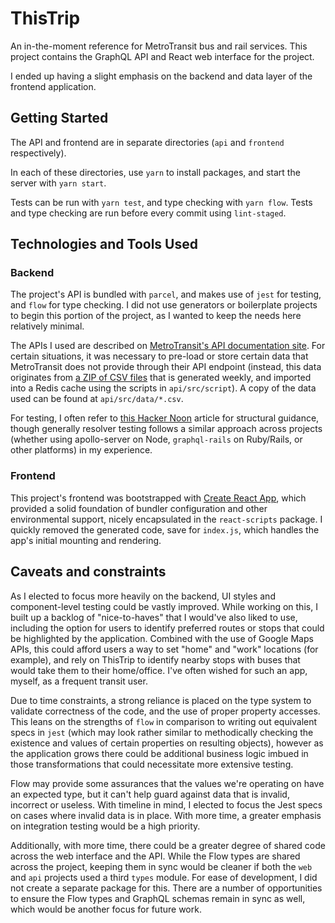 # ThisTrip 

An in-the-moment reference for MetroTransit bus and rail services. This project contains the GraphQL API and React web interface for the project.

I ended up having a slight emphasis on the backend and data layer of the frontend application.

## Getting Started

The API and frontend are in separate directories (`api` and `frontend` respectively). 

In each of these directories, use `yarn` to install packages, and start the server with `yarn start`.

Tests can be run with `yarn test`, and type checking with `yarn flow`. Tests and type checking are run before every commit using `lint-staged`.

## Technologies and Tools Used

### Backend
The project's API is bundled with `parcel`, and makes use of `jest` for testing, and `flow` for type checking. I did not use generators or boilerplate projects to begin this portion of the project, as I wanted to keep the needs here relatively minimal.

The APIs I used are described on [MetroTransit's API documentation site](http://svc.metrotransit.org/). For certain situations, it was necessary to pre-load or store certain data that MetroTransit does not provide through their API endpoint (instead, this data originates from [a ZIP of CSV files](https://gisdata.mn.gov/dataset/us-mn-state-metc-trans-transit-schedule-google-fd) that is generated weekly, and imported into a Redis cache using the scripts in `api/src/script`). A copy of the data used can be found at `api/src/data/*.csv`.

For testing, I often refer to [this Hacker Noon](https://hackernoon.com/extensive-graphql-testing-57e8760f1c25) article for structural guidance, though generally resolver testing follows a similar approach across projects (whether using apollo-server on Node, `graphql-rails` on Ruby/Rails, or other platforms) in my experience.

### Frontend
This project's frontend was bootstrapped with [Create React App](https://github.com/facebookincubator/create-react-app), which provided a solid foundation of bundler configuration and other environmental support, nicely encapsulated in the `react-scripts` package. I quickly removed the generated code, save for `index.js`, which handles the app's initial mounting and rendering.

## Caveats and constraints

As I elected to focus more heavily on the backend, UI styles and component-level testing could be vastly improved. While working on this, I built up a backlog of "nice-to-haves" that I would've also liked to use, including the option for users to identify preferred routes or stops that could be highlighted by the application. Combined with the use of Google Maps APIs, this could afford users a way to set "home" and "work" locations (for example), and rely on ThisTrip to identify nearby stops with buses that would take them to their home/office. I've often wished for such an app, myself, as a frequent transit user.

Due to time constraints, a strong reliance is placed on the type system to validate correctness of the code, and the use of proper property accesses. This leans on the strengths of `flow` in comparison to writing out equivalent specs in `jest` (which may look rather similar to methodically checking the existence and values of certain properties on resulting objects), however as the application grows there could be additional business logic imbued in those transformations that could necessitate more extensive testing. 

Flow may provide some assurances that the values we're operating on have an expected type, but it can't help guard against data that is invalid, incorrect or useless. With timeline in mind, I elected to focus the Jest specs on cases where invalid data is in place. With more time, a greater emphasis on integration testing would be a high priority.

Additionally, with more time, there could be a greater degree of shared code across the web interface and the API. While the Flow types are shared across the project, keeping them in sync would be cleaner if both the `web` and `api` projects used a third `types` module. For ease of development, I did not create a separate package for this. There are a number of opportunities to ensure the Flow types and GraphQL schemas remain in sync as well, which would be another focus for future work.

